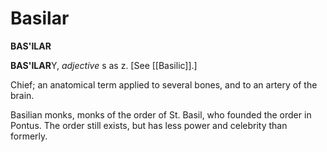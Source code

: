 # Basilar

**BAS'ILAR**

**BAS'ILAR**Y, _adjective_ s as z. \[See [[Basilic]].\]

Chief; an anatomical term applied to several bones, and to an artery of the brain.

Basilian monks, monks of the order of St. Basil, who founded the order in Pontus. The order still exists, but has less power and celebrity than formerly.